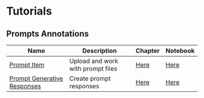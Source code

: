 # Tutorials

## Prompts Annotations
| Name | Description | Chapter | Notebook |
| --- | --- | --- | --- |
| [Prompt Item](annotations_prompts/prompt_item/chapter.md) | Upload and work with prompt files | [Here](tutorials/annotations_prompts/prompt_item/chapter.md) | [Here](tutorials/annotations_prompts/prompt_item/chapter.ipynb) |
| [Prompt Generative Responses](annotations_prompts/responses/chapter.md) | Create prompt responses | [Here](tutorials/annotations_prompts/responses/chapter.md) | [Here](tutorials/annotations_prompts/responses/chapter.ipynb) |